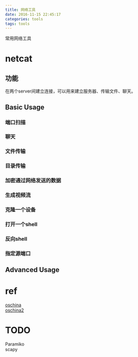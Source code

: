 ```yaml
---
title: 网络工具
date: 2016-11-15 22:45:17
categories: tools
tags: tools
---
```


常用网络工具

<!-- more -->
# netcat
## 功能
在两个server间建立连接，可以用来建立服务器、传输文件、聊天。
## Basic Usage

### 端口扫描

### 聊天

### 文件传输

### 目录传输

### 加密通过网络发送的数据

### 生成视频流

### 克隆一个设备

### 打开一个shell

### 反向shell

### 指定源端口

## Advanced Usage



# ref
[oschina](https://www.oschina.net/translate/linux-netcat-command)  
[oschina2](http://www.oschina.net/question/12_50469)

# TODO
Paramiko  
scapy  

